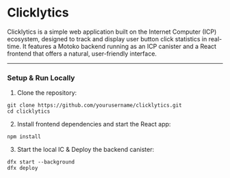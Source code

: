 # Clicklytics

Clicklytics is a simple web application built on the Internet Computer (ICP) ecosystem, designed to track and display user button click statistics in real-time. It features a Motoko backend running as an ICP canister and a React frontend that offers a natural, user-friendly interface.

---

### Setup & Run Locally

1. Clone the repository:

 ```
git clone https://github.com/yourusername/clicklytics.git
cd clicklytics
```

2. Install frontend dependencies and start the React app:
```
npm install
```

3. Start the local IC & Deploy the backend canister:
```
dfx start --background
dfx deploy
```
